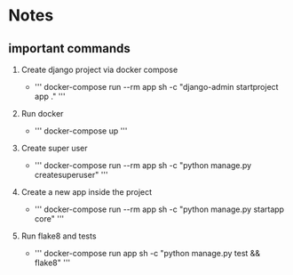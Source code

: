 # Notes

## important commands
1. Create django project via docker compose
    - ''' docker-compose run --rm app sh -c "django-admin startproject app ." '''
   
2. Run docker
   - ''' docker-compose up '''
   
3. Create super user
   - ''' docker-compose run --rm app sh -c "python manage.py createsuperuser" '''
   
4. Create a new app inside the project
   - ''' docker-compose run --rm app sh -c "python manage.py startapp core" '''
   
5. Run flake8 and tests
   - ''' docker-compose run app sh -c "python manage.py test && flake8" '''